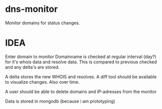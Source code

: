 dns-monitor
===========

Monitor domains for status changes. 


IDEA
====
Enter domain to monitor
Domainname is checked at regular interval (day?) for it's whois data and resolve data. 
This is compared to previous checked and any delta's are stored. 

A delta stores the new WHOIS and resolves. 
A diff tool should be available to visualize changes. Also over time. 

A user should be able to delete domains and IP-adresses from the monitor

Data is stored in mongodb (because i am prototyping)



